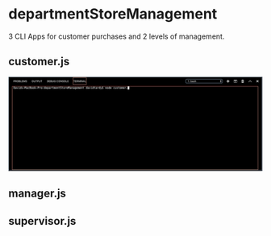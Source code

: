 # departmentStoreManagement
3 CLI Apps for customer purchases and 2 levels of management.

## customer.js
![](customer.gif)

## manager.js

## supervisor.js
